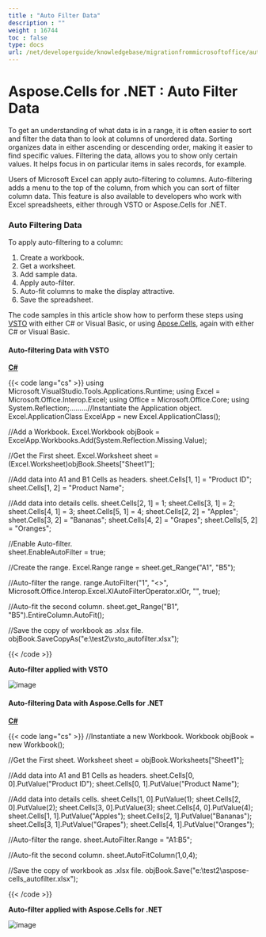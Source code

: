 ```yaml
---
title : "Auto Filter Data" 
description : "" 
weight : 16744 
toc : false
type: docs
url: /net/developerguide/knowledgebase/migrationfrommicrosoftoffice/auto+filter+data/
---
```


# Aspose.Cells for .NET : Auto Filter Data


To get an understanding of what data is in a range, it is often easier to sort and filter the data than to look at columns of unordered data. Sorting organizes data in either ascending or descending order, making it easier to find specific values. Filtering the data, allows you to show only certain values. It helps focus in on particular items in sales records, for example.

Users of Microsoft Excel can apply auto-filtering to columns. Auto-filtering adds a menu to the top of the column, from which you can sort of filter column data. This feature is also available to developers who work with Excel spreadsheets, either through VSTO or Aspose.Cells for .NET.

### Auto Filtering Data

To apply auto-filtering to a column:

1.  Create a workbook.
2.  Get a worksheet.
3.  Add sample data.
4.  Apply auto-filter.
5.  Auto-fit columns to make the display attractive.
6.  Save the spreadsheet.

The code samples in this article show how to perform these steps using [VSTO](https://docs2.aspose.com/cells/net/developerguide/knowledgebase/migrationfrommicrosoftoffice/auto+filter+data) with either C# or Visual Basic, or using [Apose.Cells](https://docs2.aspose.com/cells/net/developerguide/knowledgebase/migrationfrommicrosoftoffice/auto+filter+data), again with either C# or Visual Basic.

#### Auto-filtering Data with VSTO

**[C#](/pages/createpage.action?spaceKey=cellsnet&title=C&linkCreation=true&fromPageId=5017443)**

{{< code lang="cs" >}}
using Microsoft.VisualStudio.Tools.Applications.Runtime;
using Excel = Microsoft.Office.Interop.Excel;
using Office = Microsoft.Office.Core;
using System.Reflection;.........//Instantiate the Application object.
Excel.ApplicationClass ExcelApp = new Excel.ApplicationClass();
          
//Add a Workbook.
Excel.Workbook objBook = ExcelApp.Workbooks.Add(System.Reflection.Missing.Value);
            
//Get the First sheet.
Excel.Worksheet sheet = (Excel.Worksheet)objBook.Sheets["Sheet1"];
          
//Add data into A1 and B1 Cells as headers.
sheet.Cells[1, 1] = "Product ID";
sheet.Cells[1, 2] = "Product Name";

//Add data into details cells.
sheet.Cells[2, 1] = 1;
sheet.Cells[3, 1] = 2;
sheet.Cells[4, 1] = 3;
sheet.Cells[5, 1] = 4;
sheet.Cells[2, 2] = "Apples";
sheet.Cells[3, 2] = "Bananas";
sheet.Cells[4, 2] = "Grapes";
sheet.Cells[5, 2] = "Oranges";

//Enable Auto-filter.           
sheet.EnableAutoFilter = true;
            
//Create the range.
Excel.Range range = sheet.get_Range("A1", "B5");
            
//Auto-filter the range.
range.AutoFilter("1", "<>", Microsoft.Office.Interop.Excel.XlAutoFilterOperator.xlOr, "", true);

//Auto-fit the second column.
sheet.get_Range("B1", "B5").EntireColumn.AutoFit();
            
//Save the copy of workbook as .xlsx file.
objBook.SaveCopyAs("e:\\test2\\vsto_autofilter.xlsx");
 
{{< /code >}}

**Auto-filter applied with VSTO**  
  
![image](https://docs2.aspose.com/cells/net/attachments/5017443/5112093.png)

#### Auto-filtering Data with Aspose.Cells for .NET

**[C#](/pages/createpage.action?spaceKey=cellsnet&title=C&linkCreation=true&fromPageId=5017443)**

{{< code lang="cs" >}}
//Instantiate a new Workbook.
Workbook objBook = new Workbook();
 
//Get the First sheet.
Worksheet sheet = objBook.Worksheets["Sheet1"];

//Add data into A1 and B1 Cells as headers.
sheet.Cells[0, 0].PutValue("Product ID");
sheet.Cells[0, 1].PutValue("Product Name");

//Add data into details cells.
sheet.Cells[1, 0].PutValue(1);
sheet.Cells[2, 0].PutValue(2);
sheet.Cells[3, 0].PutValue(3);
sheet.Cells[4, 0].PutValue(4);
sheet.Cells[1, 1].PutValue("Apples");
sheet.Cells[2, 1].PutValue("Bananas");
sheet.Cells[3, 1].PutValue("Grapes");
sheet.Cells[4, 1].PutValue("Oranges");

//Auto-filter the range.
sheet.AutoFilter.Range = "A1:B5";

//Auto-fit the second column.
sheet.AutoFitColumn(1,0,4);

//Save the copy of workbook as .xlsx file.
objBook.Save("e:\\test2\\aspose-cells_autofilter.xlsx");
 
{{< /code >}}

**Auto-filter applied with Aspose.Cells for .NET**  
  
![image](https://docs2.aspose.com/cells/net/attachments/5017443/5112094.png)

